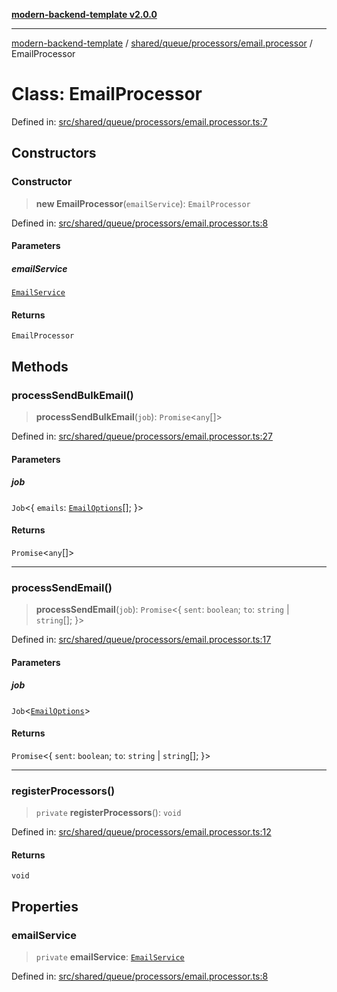 [**modern-backend-template v2.0.0**](../../../../../README.md)

***

[modern-backend-template](../../../../../modules.md) / [shared/queue/processors/email.processor](../README.md) / EmailProcessor

# Class: EmailProcessor

Defined in: [src/shared/queue/processors/email.processor.ts:7](https://github.com/maemreyo/saas-4cus-nodejs/blob/2a5b3f3aa11335dfa561e80e1feabb8e6084261e/src/shared/queue/processors/email.processor.ts#L7)

## Constructors

### Constructor

> **new EmailProcessor**(`emailService`): `EmailProcessor`

Defined in: [src/shared/queue/processors/email.processor.ts:8](https://github.com/maemreyo/saas-4cus-nodejs/blob/2a5b3f3aa11335dfa561e80e1feabb8e6084261e/src/shared/queue/processors/email.processor.ts#L8)

#### Parameters

##### emailService

[`EmailService`](../../../../services/email.service/classes/EmailService.md)

#### Returns

`EmailProcessor`

## Methods

### processSendBulkEmail()

> **processSendBulkEmail**(`job`): `Promise`\<`any`[]\>

Defined in: [src/shared/queue/processors/email.processor.ts:27](https://github.com/maemreyo/saas-4cus-nodejs/blob/2a5b3f3aa11335dfa561e80e1feabb8e6084261e/src/shared/queue/processors/email.processor.ts#L27)

#### Parameters

##### job

`Job`\<\{ `emails`: [`EmailOptions`](../../../../services/email.service/interfaces/EmailOptions.md)[]; \}\>

#### Returns

`Promise`\<`any`[]\>

***

### processSendEmail()

> **processSendEmail**(`job`): `Promise`\<\{ `sent`: `boolean`; `to`: `string` \| `string`[]; \}\>

Defined in: [src/shared/queue/processors/email.processor.ts:17](https://github.com/maemreyo/saas-4cus-nodejs/blob/2a5b3f3aa11335dfa561e80e1feabb8e6084261e/src/shared/queue/processors/email.processor.ts#L17)

#### Parameters

##### job

`Job`\<[`EmailOptions`](../../../../services/email.service/interfaces/EmailOptions.md)\>

#### Returns

`Promise`\<\{ `sent`: `boolean`; `to`: `string` \| `string`[]; \}\>

***

### registerProcessors()

> `private` **registerProcessors**(): `void`

Defined in: [src/shared/queue/processors/email.processor.ts:12](https://github.com/maemreyo/saas-4cus-nodejs/blob/2a5b3f3aa11335dfa561e80e1feabb8e6084261e/src/shared/queue/processors/email.processor.ts#L12)

#### Returns

`void`

## Properties

### emailService

> `private` **emailService**: [`EmailService`](../../../../services/email.service/classes/EmailService.md)

Defined in: [src/shared/queue/processors/email.processor.ts:8](https://github.com/maemreyo/saas-4cus-nodejs/blob/2a5b3f3aa11335dfa561e80e1feabb8e6084261e/src/shared/queue/processors/email.processor.ts#L8)
